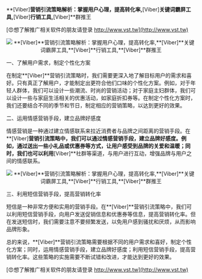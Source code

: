 **[Viber]**营销引流策略解析：掌握用户心理，提高转化率,**[Viber]**关键词霸屏工具,**[Viber]**行销工具,**[Viber]**群推王

[😍想了解推广相关软件的朋友请登录 http://www.vst.tw](http://www.vst.tw)

 <center><img src="https://vst.tw/MP4/tuiguang/png/8.png" alt="**[Viber]**营销引流策略解析：掌握用户心理，提高转化率,**[Viber]**关键词霸屏工具,**[Viber]**行销工具,**[Viber]**群推王"></center>

一、了解用户需求，制定个性化方案

在制定**[Viber]**营销引流策略时，我们需要更深入地了解目标用户的需求和喜好。只有真正了解用户，才能制定出更符合他们口味的个性化方案。例如，对于年轻人群体，我们可以设计一些潮流、时尚的营销活动；对于家庭主妇群体，我们可以设计一些与家庭生活相关的优惠活动，如家庭折扣券等。在制定个性化方案时，我们还要结合不同的季节和节日，制定相应的营销策略，以达到更好的效果。

二、运用情感营销手段，建立品牌好感度

情感营销是一种通过建立情感联系来拉近消费者与品牌之间距离的营销手段。在**[Viber]**营销引流策略中，我们可以通过情感营销手段，建立品牌好感度。例如，通过送出一些小礼品或优惠券等方式，让用户感受到品牌的关爱和温暖；同时，我们也可以利用**[Viber]**社群等渠道，与用户进行互动，增强品牌与用户之间的情感联系。

 <center><img src="https://vst.tw/MP4/tuiguang/png/8.png" alt="**[Viber]**营销引流策略解析：掌握用户心理，提高转化率,**[Viber]**关键词霸屏工具,**[Viber]**行销工具,**[Viber]**群推王"></center>

三、利用短信营销手段，提高营销转化率

短信是一种非常方便和实用的营销手段。在**[Viber]**营销引流策略中，我们可以利用短信营销手段，向用户发送促销信息和优惠券等信息，提高营销转化率。但在发送短信时，我们需要注意不要频繁发送，以免用户感到骚扰和厌烦，从而影响品牌形象。

总的来说，**[Viber]**营销引流策略需要根据不同的用户需求和喜好，制定个性化方案；同时，运用情感营销手段，建立品牌好感度；利用短信营销手段，提高营销转化率。这些策略的实施需要不断试错和改进，才能达到更好的效果。

[😍想了解推广相关软件的朋友请登录 http://www.vst.tw](http://www.vst.tw)



